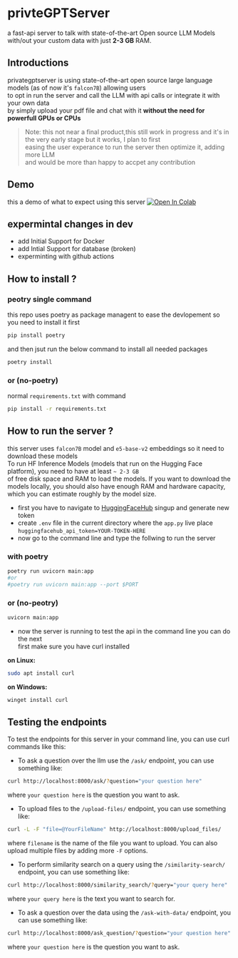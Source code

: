 # privteGPTServer
a fast-api server to talk with state-of-the-art Open source LLM Models with/out your custom data with just **2-3 GB** RAM.


## Introductions
privategptserver is using state-of-the-art open source large language models (as of now it's `falcon7B`) allowing users   
to opt in run the server and call the LLM with api calls or integrate it with your own data   
by simply upload your pdf file and chat with it **without the need for powerfull GPUs or CPUs**

> Note: this not near a final product,this still work in progress and it's in the very early stage but it works, I plan to first  
>  easing the user experance to run the server then optimize it, adding more LLM  
>  and would be more than happy to accpet any contribution  
## Demo
this a demo of what to expect using this server  [![Open In Colab](https://colab.research.google.com/assets/colab-badge.svg)](https://colab.research.google.com/drive/1pRNiVFJs5uJ5OZnhqpJ4sauTL53wtR1e#scrollTo=mC4FRTcQHH4E)
## expermintal changes in dev
 - add Initial Support for Docker
 - add Intial Support for database (broken)
 - experminting with github actions
## How to install ?
### peotry single command
this repo uses poetry as package managent to ease the devlopement so you need to install it first
```bash
pip install poetry
```
and then jsut run the below command to install all needed packages
```bash
poetry install
```
### or  (no-poetry)   
normal `requirements.txt` with command 
```bash
pip install -r requirements.txt
```
## How to run the server ?
this server uses `falcon7B` model and `e5-base-v2` embeddings so it need to download these models  
To run HF Inference Models (models that run on the Hugging Face platform), you need to have at least `~ 2-3 GB`   
of free disk space and RAM to load the models. If you want to download the models locally,
  you should also have enough RAM and hardware capacity, which you can estimate roughly by the model size. 
- first you have to navigate to [HuggingFaceHub](https://huggingface.co/settings/tokens) singup and generate new token   
- create `.env` file in the current directory where the `app.py` live place `huggingfacehub_api_token=YOUR-TOKEN-HERE`
- now go to the command line and type the follwing to run the server
### with poetry
```bash 
poetry run uvicorn main:app 
#or
#poetry run uvicorn main:app --port $PORT 
```
### or (no-peotry)
```bash
uvicorn main:app 
```
- now the server is running to test the api in the command line you can do the next  
first make sure you have curl installed   

**on Linux:**  
```bash 
sudo apt install curl 
```
**on Windows:**  
```bash 
winget install curl
```
## Testing the endpoints
To test the endpoints for this server in your command line, you can use curl commands like this:

- To ask a question over the llm use the `/ask/` endpoint, you can use something like:

```bash
curl http://localhost:8000/ask/?question="your question here"
```

where `your question here` is the question you want to ask.

- To upload files to the `/upload-files/` endpoint, you can use something like:

```bash
curl -L -F "file=@YourFileName" http://localhost:8000/upload_files/
```

where `filename` is the name of the file you want to upload. You can also upload multiple files by adding more `-F` options.

- To perform similarity search on a query using the `/similarity-search/` endpoint, you can use something like:

```bash
curl http://localhost:8000/similarity_search/?query="your query here"
```

where `your query here` is the text you want to search for.

- To ask a question over the data using the `/ask-with-data/` endpoint, you can use something like:

```bash
curl http://localhost:8000/ask_question/?question="your question here"
```

where `your question here` is the question you want to ask.


